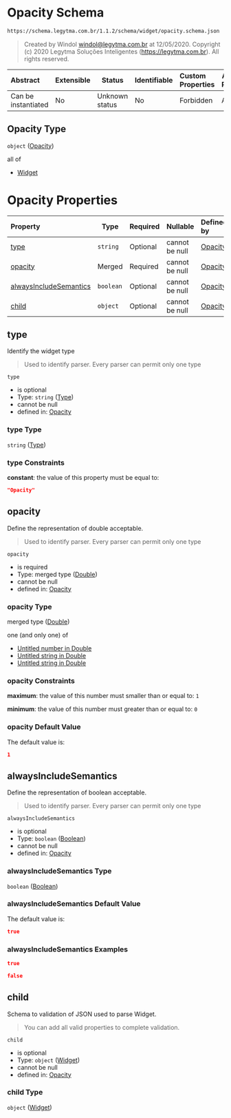 # Opacity Schema

```txt
https://schema.legytma.com.br/1.1.2/schema/widget/opacity.schema.json
```




> Created by Windol [windol@legytma.com.br](mailto:windol@legytma.com.br) at 12/05/2020.
> Copyright (c) 2020 Legytma Soluções Inteligentes (<https://legytma.com.br>). All rights reserved.
>

| Abstract            | Extensible | Status         | Identifiable | Custom Properties | Additional Properties | Access Restrictions | Defined In                                                                         |
| :------------------ | ---------- | -------------- | ------------ | :---------------- | --------------------- | ------------------- | ---------------------------------------------------------------------------------- |
| Can be instantiated | No         | Unknown status | No           | Forbidden         | Allowed               | none                | [opacity.schema.json](../schema/widget/opacity.schema.json) |

## Opacity Type

`object` ([Opacity](opacity.md))

all of

-   [Widget](input_decoration-properties-widget-5.md)

# Opacity Properties

| Property                                          | Type      | Required | Nullable       | Defined by                                                                                                                                                   |
| :------------------------------------------------ | --------- | -------- | -------------- | :----------------------------------------------------------------------------------------------------------------------------------------------------------- |
| [type](#type)                                     | `string`  | Optional | cannot be null | [Opacity](widget-definitions-type.md)                          |
| [opacity](#opacity)                               | Merged    | Required | cannot be null | [Opacity](app_bar_theme-properties-double.md)                       |
| [alwaysIncludeSemantics](#alwaysIncludeSemantics) | `boolean` | Optional | cannot be null | [Opacity](button_bar_theme_data-properties-boolean.md) |
| [child](#child)                                   | `object`  | Optional | cannot be null | [Opacity](input_decoration-properties-widget-5.md)                    |

## type

Identify the widget type


> Used to identify parser. Every parser can permit only one type
>

`type`

-   is optional
-   Type: `string` ([Type](widget-definitions-type.md))
-   cannot be null
-   defined in: [Opacity](widget-definitions-type.md)

### type Type

`string` ([Type](widget-definitions-type.md))

### type Constraints

**constant**: the value of this property must be equal to:

```json
"Opacity"
```

## opacity

Define the representation of double acceptable.


> Used to identify parser. Every parser can permit only one type
>

`opacity`

-   is required
-   Type: merged type ([Double](app_bar_theme-properties-double.md))
-   cannot be null
-   defined in: [Opacity](app_bar_theme-properties-double.md)

### opacity Type

merged type ([Double](app_bar_theme-properties-double.md))

one (and only one) of

-   [Untitled number in Double](double-definitions-doublenumber.md)
-   [Untitled string in Double](double-definitions-doublestring.md)
-   [Untitled string in Double](double-definitions-doubleenum.md)

### opacity Constraints

**maximum**: the value of this number must smaller than or equal to: `1`

**minimum**: the value of this number must greater than or equal to: `0`

### opacity Default Value

The default value is:

```json
1
```

## alwaysIncludeSemantics

Define the representation of boolean acceptable.


> Used to identify parser. Every parser can permit only one type
>

`alwaysIncludeSemantics`

-   is optional
-   Type: `boolean` ([Boolean](button_bar_theme_data-properties-boolean.md))
-   cannot be null
-   defined in: [Opacity](button_bar_theme_data-properties-boolean.md)

### alwaysIncludeSemantics Type

`boolean` ([Boolean](button_bar_theme_data-properties-boolean.md))

### alwaysIncludeSemantics Default Value

The default value is:

```json
true
```

### alwaysIncludeSemantics Examples

```json
true
```

```json
false
```

## child

Schema to validation of JSON used to parse Widget.


> You can add all valid properties to complete validation.
>

`child`

-   is optional
-   Type: `object` ([Widget](input_decoration-properties-widget-5.md))
-   cannot be null
-   defined in: [Opacity](input_decoration-properties-widget-5.md)

### child Type

`object` ([Widget](input_decoration-properties-widget-5.md))
